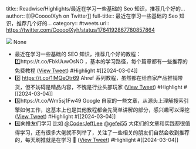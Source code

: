 title:: Readwise/Highlights/最近在学习一些基础的 Seo 知识，推荐几个好的...
author:: [[@CoooolXyh on Twitter]]
full-title:: 最近在学习一些基础的 Seo 知识，推荐几个好的...
category:: #tweets
url:: https://twitter.com/CoooolXyh/status/1764192867780857864

![](https://pbs.twimg.com/profile_images/1561008654509547520/_6e7E6j7.png)
None
- 最近在学习一些基础的 SEO 知识，推荐几个好的教程：
  1️⃣https://t.co/FbkUuwOsNO ，基本的学习路径，每个篇章都有一些推荐的免费教程 ([View Tweet](https://twitter.com/CoooolXyh/status/1764192867780857864)) #Highlight #[[2024-03-04]]
- 2️⃣ https://t.co/1lMQeOtr69
  Ahref 系列教程，虽然都在给自家产品推销带货，但不妨碍是精品内容，不愧是行业头部玩家 ([View Tweet](https://twitter.com/CoooolXyh/status/1764193127890407572)) #Highlight #[[2024-03-04]]
- 3️⃣https://t.co/Wm5sj1Fw49 
  Google 自家的一些文章，从源头上理解搜索引擎如何工作，这基本上也是其他教程都会先简单讲解的部分，感兴趣可以深挖 ([View Tweet](https://twitter.com/CoooolXyh/status/1764193490253357308)) #Highlight #[[2024-03-04]]
- 4️⃣向推友们学习 
  比如 <a href="https://twitter.com/CoderJeffLee">@CoderJeffLee</a> <a href="https://twitter.com/gefei55">@gefei55</a> 大佬们的文章和实践都很值得学习，还有很多大佬就不列举了，关注了一些相关的朋友们自然会收到推荐的，每天刷推就是在学习 🤣 ([View Tweet](https://twitter.com/CoooolXyh/status/1764194037786132569)) #Highlight #[[2024-03-04]]